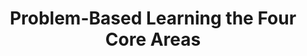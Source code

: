 ---
layout: leaf-node
title: "Problem-Based Learning the Four Core Areas"
title-url: "https://pbl4c.wordpress.com/"
author: [ "" ]
groups: [ "pedagogical-styles" ]
categories: [ "problem-based-learning" ]
topics: [ "ongoing-projects" ]
summary: >
  This blog resource deposits and shares learning and teaching materials based on Problem-Based Learning
cite: >
  
pub-date: 
added_date: 2017-04-28
resource-type: external-page
---